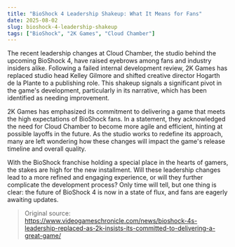 ```yaml
---
title: "BioShock 4 Leadership Shakeup: What It Means for Fans"
date: 2025-08-02
slug: bioshock-4-leadership-shakeup
tags: ["BioShock", "2K Games", "Cloud Chamber"]
---
```

The recent leadership changes at Cloud Chamber, the studio behind the upcoming BioShock 4, have raised eyebrows among fans and industry insiders alike. Following a failed internal development review, 2K Games has replaced studio head Kelley Gilmore and shifted creative director Hogarth de la Plante to a publishing role. This shakeup signals a significant pivot in the game's development, particularly in its narrative, which has been identified as needing improvement.

2K Games has emphasized its commitment to delivering a game that meets the high expectations of BioShock fans. In a statement, they acknowledged the need for Cloud Chamber to become more agile and efficient, hinting at possible layoffs in the future. As the studio works to redefine its approach, many are left wondering how these changes will impact the game's release timeline and overall quality.

With the BioShock franchise holding a special place in the hearts of gamers, the stakes are high for the new installment. Will these leadership changes lead to a more refined and engaging experience, or will they further complicate the development process? Only time will tell, but one thing is clear: the future of BioShock 4 is now in a state of flux, and fans are eagerly awaiting updates.

> Original source: https://www.videogameschronicle.com/news/bioshock-4s-leadership-replaced-as-2k-insists-its-committed-to-delivering-a-great-game/